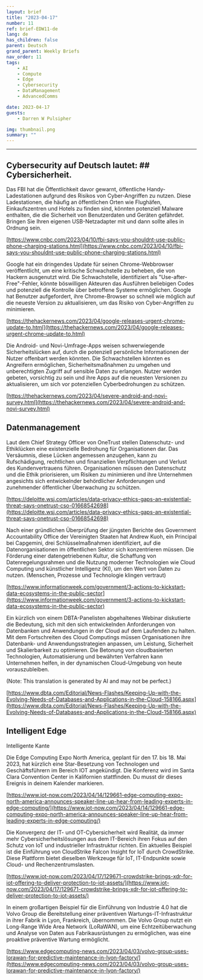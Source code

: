 ```yaml
---
layout: brief
title: "2023-04-17"
number: 11
ref: brief-EDW11-de
lang: de
has_children: false
parent: Deutsch
grand_parent: Weekly Briefs
nav_order: 11
tags:
    - AI
    - Compute
    - Edge
    - Cybersecurity
    - DataManagement
    - AdvancedComms

date: 2023-04-17
guests:
    - Darren W Pulsipher

img: thumbnail.png
summary: ""
---
```




---

## Cybersecurity auf Deutsch lautet: ## Cybersicherheit.

Das FBI hat die Öffentlichkeit davor gewarnt, öffentliche Handy-Ladestationen aufgrund des Risikos von Cyber-Angriffen zu nutzen. Diese Ladestationen, die häufig an öffentlichen Orten wie Flughäfen, Einkaufszentren und Hotels zu finden sind, könnten potenziell Malware enthalten, die die Sicherheit von Benutzerdaten und Geräten gefährdet. Bringen Sie Ihren eigenen USB-Netzadapter mit und dann sollte alles in Ordnung sein.

[https://www.cnbc.com/2023/04/10/fbi-says-you-shouldnt-use-public-phone-charging-stations.html](https://www.cnbc.com/2023/04/10/fbi-says-you-shouldnt-use-public-phone-charging-stations.html)

Google hat ein dringendes Update für seinen Chrome-Webbrowser veröffentlicht, um eine kritische Schwachstelle zu beheben, die von Hackern ausgenutzt wird. Die Schwachstelle, identifiziert als "Use-after-Free"-Fehler, könnte böswilligen Akteuren das Ausführen beliebigen Codes und potenziell die Kontrolle über betroffene Systeme ermöglichen. Google hat Benutzer aufgefordert, ihre Chrome-Browser so schnell wie möglich auf die neueste Version zu aktualisieren, um das Risiko von Cyber-Angriffen zu minimieren.

[https://thehackernews.com/2023/04/google-releases-urgent-chrome-update-to.html](https://thehackernews.com/2023/04/google-releases-urgent-chrome-update-to.html)

Die Android- und Novi-Umfrage-Apps weisen schwerwiegende Sicherheitslücken auf, durch die potenziell persönliche Informationen der Nutzer offenbart werden könnten. Die Schwachstellen könnten es Angreifern ermöglichen, Sicherheitsmaßnahmen zu umgehen und unberechtigten Zugriff auf sensible Daten zu erlangen. Nutzer werden gebeten, vorsichtig zu sein und ihre Apps auf die neuesten Versionen zu aktualisieren, um sich vor potenziellen Cyberbedrohungen zu schützen.

[https://thehackernews.com/2023/04/severe-android-and-novi-survey.html](https://thehackernews.com/2023/04/severe-android-and-novi-survey.html)

## Datenmanagement

Laut dem Chief Strategy Officer von OneTrust stellen Datenschutz- und Ethiklücken eine existenzielle Bedrohung für Organisationen dar. Das Versäumnis, diese Lücken angemessen anzugehen, kann zu Rufschädigung, rechtlichen und finanziellen Verpflichtungen und Verlust des Kundenvertrauens führen. Organisationen müssen den Datenschutz und die Ethik priorisieren, um Risiken zu minimieren und ihre Unternehmen angesichts sich entwickelnder behördlicher Anforderungen und zunehmender öffentlicher Überwachung zu schützen.

[https://deloitte.wsj.com/articles/data-privacy-ethics-gaps-an-existential-threat-says-onetrust-cso-01668542698](https://deloitte.wsj.com/articles/data-privacy-ethics-gaps-an-existential-threat-says-onetrust-cso-01668542698)

Nach einer gründlichen Überprüfung der jüngsten Berichte des Government Accountability Office der Vereinigten Staaten hat Andrew Kuoh, ein Principal bei Capgemini, drei Schlüsselmaßnahmen identifiziert, auf die Datenorganisationen im öffentlichen Sektor sich konzentrieren müssen. Die Förderung einer datengetriebenen Kultur, die Schaffung von Datenregelungsrahmen und die Nutzung moderner Technologien wie Cloud Computing und künstlicher Intelligenz (KI), um den Wert von Daten zu nutzen. (Menschen, Prozesse und Technologie klingen vertraut)

[https://www.informationweek.com/government/3-actions-to-kickstart-data-ecosystems-in-the-public-sector](https://www.informationweek.com/government/3-actions-to-kickstart-data-ecosystems-in-the-public-sector)

Ein kürzlich von einem DBTA-Panelisten abgehaltenes Webinar diskutierte die Bedeutung, sich mit den sich entwickelnden Anforderungen von Datenbanken und Anwendungen in der Cloud auf dem Laufenden zu halten. Mit dem Fortschreiten des Cloud Computings müssen Organisationen ihre Datenbank- und Anwendungsstrategien anpassen, um Leistung, Sicherheit und Skalierbarkeit zu optimieren. Die Betonung von cloudbasierten Technologien, Automatisierung und bewährten Verfahren kann Unternehmen helfen, in der dynamischen Cloud-Umgebung von heute vorauszubleiben. 

(Note: This translation is generated by AI and may not be perfect.)

[https://www.dbta.com/Editorial/News-Flashes/Keeping-Up-with-the-Evolving-Needs-of-Databases-and-Applications-in-the-Cloud-158166.aspx](https://www.dbta.com/Editorial/News-Flashes/Keeping-Up-with-the-Evolving-Needs-of-Databases-and-Applications-in-the-Cloud-158166.aspx)

## Intelligent Edge

Intelligente Kante

Die Edge Computing Expo North America, geplant für den 17. bis 18. Mai 2023, hat kürzlich eine Star-Besetzung von Technologen und Geschäftsführern im Bereich IOT angekündigt. Die Konferenz wird im Santa Clara Convention Center in Kalifornien stattfinden. Du musst dir dieses Ereignis in deinem Kalender markieren.

[https://www.iot-now.com/2023/04/14/129661-edge-computing-expo-north-america-announces-speaker-line-up-hear-from-leading-experts-in-edge-computing/](https://www.iot-now.com/2023/04/14/129661-edge-computing-expo-north-america-announces-speaker-line-up-hear-from-leading-experts-in-edge-computing/)

Die Konvergenz der IT- und OT-Cybersicherheit wird Realität, da immer mehr Cybersicherheitslösungen aus dem IT-Bereich ihren Fokus auf den Schutz von IoT und industrieller Infrastruktur richten. Ein aktuelles Beispiel ist die Einführung von CloudStrike Falcon Insight for IoT durch CrowdStrike. Diese Plattform bietet dieselben Werkzeuge für IoT, IT-Endpunkte sowie Cloud- und Rechenzentrumslasten.

[https://www.iot-now.com/2023/04/17/129671-crowdstrike-brings-xdr-for-iot-offering-to-deliver-protection-to-iot-assets/](https://www.iot-now.com/2023/04/17/129671-crowdstrike-brings-xdr-for-iot-offering-to-deliver-protection-to-iot-assets/)

In einem großartigen Beispiel für die Einführung von Industrie 4.0 hat die Volvo Group die Bereitstellung einer präventiven Wartungs-IT-Infrastruktur in ihrer Fabrik in Lyon, Frankreich, übernommen. Die Volvo Group nutzt ein Long-Range Wide Area Network (LoRaWAN), um eine Echtzeitüberwachung und Analyse von Daten aus Fabrikausrüstungen zu ermöglichen, was eine proaktive präventive Wartung ermöglicht.

[https://www.edgecomputing-news.com/2023/04/03/volvo-group-uses-lorawan-for-predictive-maintenance-in-lyon-factory/](https://www.edgecomputing-news.com/2023/04/03/volvo-group-uses-lorawan-for-predictive-maintenance-in-lyon-factory/)


